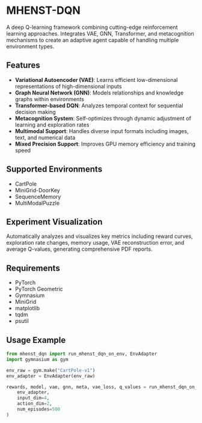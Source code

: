 # MHENST-DQN

A deep Q-learning framework combining cutting-edge reinforcement learning approaches. Integrates VAE, GNN, Transformer, and metacognition mechanisms to create an adaptive agent capable of handling multiple environment types.

## Features

- **Variational Autoencoder (VAE)**: Learns efficient low-dimensional representations of high-dimensional inputs
- **Graph Neural Network (GNN)**: Models relationships and knowledge graphs within environments
- **Transformer-based DQN**: Analyzes temporal context for sequential decision making
- **Metacognition System**: Self-optimizes through dynamic adjustment of learning and exploration rates
- **Multimodal Support**: Handles diverse input formats including images, text, and numerical data
- **Mixed Precision Support**: Improves GPU memory efficiency and training speed

## Supported Environments

- CartPole
- MiniGrid-DoorKey
- SequenceMemory
- MultiModalPuzzle

## Experiment Visualization

Automatically analyzes and visualizes key metrics including reward curves, exploration rate changes, memory usage, VAE reconstruction error, and average Q-values, generating comprehensive PDF reports.

## Requirements

- PyTorch
- PyTorch Geometric
- Gymnasium
- MiniGrid
- matplotlib
- tqdm
- psutil

## Usage Example

```python
from mhenst_dqn import run_mhenst_dqn_on_env, EnvAdapter
import gymnasium as gym

env_raw = gym.make("CartPole-v1")
env_adapter = EnvAdapter(env_raw)

rewards, model, vae, gnn, meta, vae_loss, q_values = run_mhenst_dqn_on_env(
    env_adapter, 
    input_dim=4, 
    action_dim=2,
    num_episodes=500
)
```
